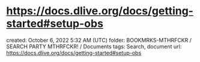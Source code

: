 # https://docs.dlive.org/docs/getting-started#setup-obs

created: October 6, 2022 5:32 AM (UTC)
folder: BOOKMRKS-MTHRFCKR / SEARCH PARTY MTHRFCKR! / Documents
tags: Search, document
url: https://docs.dlive.org/docs/getting-started#setup-obs